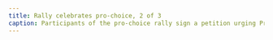 ```yaml
---
title: Rally celebrates pro-choice, 2 of 3
caption: Participants of the pro-choice rally sign a petition urging President Bush to reconsider his anti-abortion stances. Charles Inkeles writes that 250 people gathered on the New Haven Green to celebrate International Women’s Day and call for greater access to safe, legal abortions. The demonstration was organized by the March 8th coalition and other representatives from various New Haven organizations fighting for women’s reproductive rights. From The Yale Daily News, 9 March 1989, Courtesy of the YDN Archives.
---
```

